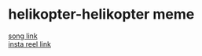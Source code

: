 # helikopter-helikopter meme
<a href="https://youtu.be/3ExGuHWdXCE" target="_blank"> song link</a>
<br>
<a href="https://www.instagram.com/reel/CXmXl_qDJ9a/?utm_medium=copy_link" target="_blank">insta reel link</a>
